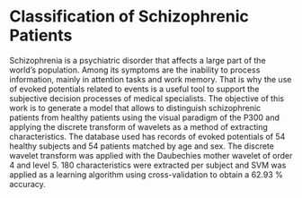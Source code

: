 # Classification of Schizophrenic Patients
Schizophrenia is a psychiatric disorder that affects a large part of the world’s population. Among its symptoms are the inability to process information, mainly in attention tasks and work memory. That is why the use of evoked potentials related to events is a useful tool to support the subjective decision processes of medical specialists. The objective of this work is to generate a model that allows to distinguish schizophrenic patients from healthy patients using the visual paradigm of the P300 and applying the discrete transform of wavelets as a method of extracting characteristics. The database used has records of evoked potentials of 54 healthy subjects and 54 patients matched by age and sex. The discrete wavelet transform was applied with the Daubechies mother wavelet of order 4 and level 5. 180 characteristics were extracted per subject and SVM was applied as a learning algorithm using cross-validation to obtain a 62.93 % accuracy.

